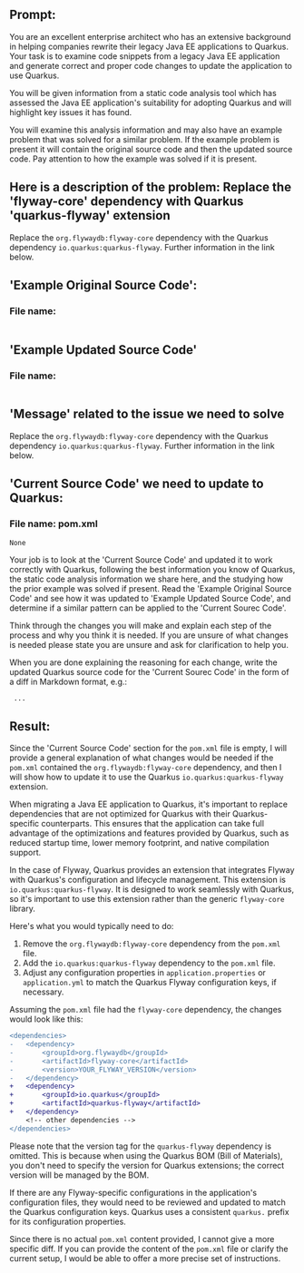 ## Prompt:
You are an excellent enterprise architect who has an extensive
background in helping companies rewrite their legacy Java EE applications to 
Quarkus.  Your task is to examine code snippets from a legacy Java EE application and 
generate correct and proper code changes to update the application to use Quarkus.

You will be given information from a static code analysis tool which has assessed the 
Java EE application's suitability for adopting Quarkus and will highlight key issues it has found.

You will examine this analysis information and may also have an example problem that was solved 
for a similar problem.  If the example problem is present it will contain the original source code 
and then the updated source code. Pay attention to how the example was solved if it is present.  

## Here is a description of the problem: Replace the 'flyway-core' dependency with Quarkus 'quarkus-flyway' extension
Replace the `org.flywaydb:flyway-core` dependency with the Quarkus dependency `io.quarkus:quarkus-flyway`. Further information in the link below.

## 'Example Original Source Code':
### File name: 
```

```


## 'Example Updated Source Code'
### File name: 
```

```

## 'Message' related to the issue we need to solve
Replace the `org.flywaydb:flyway-core` dependency with the Quarkus dependency `io.quarkus:quarkus-flyway`. Further information in the link below.

## 'Current Source Code' we need to update to Quarkus:
### File name: pom.xml
```
None
```


Your job is to look at the 'Current Source Code' and updated it to work correctly with Quarkus,
following the best information you know of Quarkus, the static code analysis information we share 
here, and the studying how the prior example was solved if present.  Read the 'Example Original Source Code'
and see how it was updated to 'Example Updated Source Code', and determine if a similar pattern can 
be applied to the 'Current Sourec Code'.

Think through the changes you will make and explain each step of the process and why you think it is needed.
If you are unsure of what changes is needed please state you are unsure and ask 
for clarification to help you.

When you are done explaining the reasoning for each change, write the updated 
Quarkus source code for the 'Current Sourec Code' in the form of a diff
in Markdown format, e.g.:

```diff
 ...
```


## Result:
Since the 'Current Source Code' section for the `pom.xml` file is empty, I will provide a general explanation of what changes would be needed if the `pom.xml` contained the `org.flywaydb:flyway-core` dependency, and then I will show how to update it to use the Quarkus `io.quarkus:quarkus-flyway` extension.

When migrating a Java EE application to Quarkus, it's important to replace dependencies that are not optimized for Quarkus with their Quarkus-specific counterparts. This ensures that the application can take full advantage of the optimizations and features provided by Quarkus, such as reduced startup time, lower memory footprint, and native compilation support.

In the case of Flyway, Quarkus provides an extension that integrates Flyway with Quarkus's configuration and lifecycle management. This extension is `io.quarkus:quarkus-flyway`. It is designed to work seamlessly with Quarkus, so it's important to use this extension rather than the generic `flyway-core` library.

Here's what you would typically need to do:

1. Remove the `org.flywaydb:flyway-core` dependency from the `pom.xml` file.
2. Add the `io.quarkus:quarkus-flyway` dependency to the `pom.xml` file.
3. Adjust any configuration properties in `application.properties` or `application.yml` to match the Quarkus Flyway configuration keys, if necessary.

Assuming the `pom.xml` file had the `flyway-core` dependency, the changes would look like this:

```diff
<dependencies>
-   <dependency>
-       <groupId>org.flywaydb</groupId>
-       <artifactId>flyway-core</artifactId>
-       <version>YOUR_FLYWAY_VERSION</version>
-   </dependency>
+   <dependency>
+       <groupId>io.quarkus</groupId>
+       <artifactId>quarkus-flyway</artifactId>
+   </dependency>
    <!-- other dependencies -->
</dependencies>
```

Please note that the version tag for the `quarkus-flyway` dependency is omitted. This is because when using the Quarkus BOM (Bill of Materials), you don't need to specify the version for Quarkus extensions; the correct version will be managed by the BOM.

If there are any Flyway-specific configurations in the application's configuration files, they would need to be reviewed and updated to match the Quarkus configuration keys. Quarkus uses a consistent `quarkus.` prefix for its configuration properties.

Since there is no actual `pom.xml` content provided, I cannot give a more specific diff. If you can provide the content of the `pom.xml` file or clarify the current setup, I would be able to offer a more precise set of instructions.

